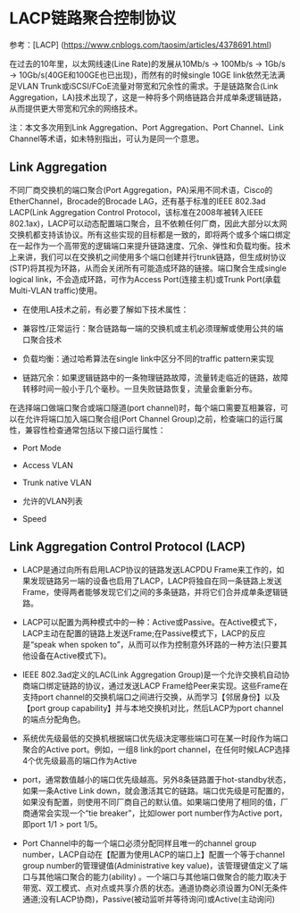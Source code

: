 # LACP链路聚合控制协议

参考：[LACP] (https://www.cnblogs.com/taosim/articles/4378691.html)

在过去的10年里，以太网线速(Line Rate)的发展从10Mb/s -> 100Mb/s -> 1Gb/s -> 10Gb/s(40GE和100GE也已出现)，而然有的时候single 10GE link依然无法满足VLAN Trunk或iSCSI/FCoE流量对带宽和冗余性的需求。于是链路聚合(Link Aggregation，LA)技术出现了，这是一种将多个网络链路合并成单条逻辑链路，从而提供更大带宽和冗余的网络技术。

注：本文多次用到Link Aggregation、Port Aggregation、Port Channel、Link Channel等术语，如未特别指出，可认为是同一个意思。

## Link Aggregation

 不同厂商交换机的端口聚合(Port Aggregation，PA)采用不同术语，Cisco的EtherChannel，Brocade的Brocade LAG，还有基于标准的IEEE 802.3ad LACP(Link Aggregation Control Protocol，该标准在2008年被转入IEEE 802.1ax)，LACP可以动态配置端口聚合，且不依赖任何厂商，因此大部分以太网交换机都支持该协议。所有这些实现的目标都是一致的，即将两个或多个端口绑定在一起作为一个高带宽的逻辑端口来提升链路速度、冗余、弹性和负载均衡。技术上来讲，我们可以在交换机之间使用多个端口创建并行trunk链路，但生成树协议(STP)将其视为环路，从而会关闭所有可能造成环路的链接。端口聚合生成single logical link，不会造成环路，可作为Access Port(连接主机)或Trunk Port(承载Multi-VLAN traffic)使用。

 - 在使用LA技术之前，有必要了解如下技术属性：

 - 兼容性/正常运行：聚合链路每一端的交换机或主机必须理解或使用公共的端口聚合技术

 - 负载均衡：通过哈希算法在single link中区分不同的traffic pattern来实现

 - 链路冗余：如果逻辑链路中的一条物理链路故障，流量转走临近的链路，故障转移时间一般小于几个毫秒。一旦失败链路恢复，流量会重新分布。

 在选择端口做端口聚合或端口隧道(port channel)时，每个端口需要互相兼容，可以在允许将端口加入端口聚合组(Port Channel Group)之前，检查端口的运行属性，兼容性检查通常包括以下接口运行属性：

 - Port Mode

 - Access VLAN

 - Trunk native VLAN
 
 - 允许的VLAN列表

 - Speed


 ## Link Aggregation Control Protocol (LACP)

 - LACP是通过向所有启用LACP协议的链路发送LACPDU Frame来工作的，如果发现链路另一端的设备也启用了LACP，LACP将独自在同一条链路上发送Frame，使得两者能够发现它们之间的多条链路，并将它们合并成单条逻辑链路。

 - LACP可以配置为两种模式中的一种：Active或Passive。在Active模式下，LACP主动在配置的链路上发送Frame;在Passive模式下，LACP的反应是“speak when spoken to”，从而可以作为控制意外环路的一种方法(只要其他设备在Active模式下)。
 
 - IEEE 802.3ad定义的LAC(Link Aggregation Group)是一个允许交换机自动协商端口绑定链路的协议，通过发送LACP Frame给Peer来实现。这些Frame在支持port channel的交换机端口之间进行交换，从而学习【邻居身份】以及【port group capability】并与本地交换机对比，然后LACP为port channel的端点分配角色。

 - 系统优先级最低的交换机根据端口优先级决定哪些端口可在某一时段作为端口聚合的Active port。例如，一组8 link的port channel，在任何时候LACP选择4个优先级最高的端口作为Active 

 - port，通常数值越小的端口优先级越高。另外8条链路置于hot-standby状态，如果一条Active Link down，就会激活其它的链路。端口优先级是可配置的，如果没有配置，则使用不同厂商自己的默认值。如果端口使用了相同的值，厂商通常会实现一个“tie breaker”，比如lower port number作为Active port，即port 1/1 > port 1/5。

 - Port Channel中的每一个端口必须分配同样且唯一的channel group 
 number，LACP自动在【配置为使用LACP的端口上】配置一个等于channel group number的管理键值(Administrative key value)，该管理键值定义了端口与其他端口聚合的能力(ability)
 。一个端口与其他端口做聚合的能力取决于带宽、双工模式、点对点或共享介质的状态。通道协商必须设置为ON(无条件通道;没有LACP协商)，Passive(被动监听并等待询问)或Active(主动询问)
 

 